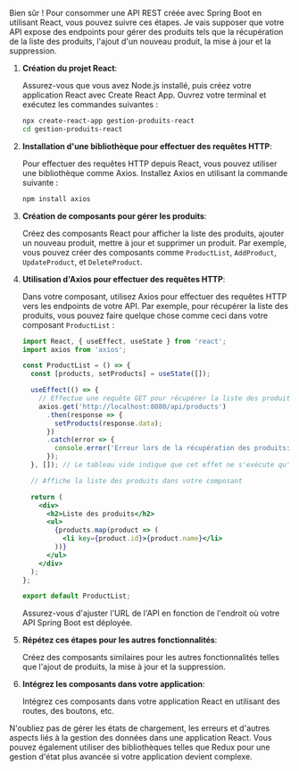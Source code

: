 Bien sûr ! Pour consommer une API REST créée avec Spring Boot en utilisant React, vous pouvez suivre ces étapes. Je vais supposer que votre API expose des endpoints pour gérer des produits tels que la récupération de la liste des produits, l'ajout d'un nouveau produit, la mise à jour et la suppression.

1. **Création du projet React**:

   Assurez-vous que vous avez Node.js installé, puis créez votre application React avec Create React App. Ouvrez votre terminal et exécutez les commandes suivantes :

   ```bash
   npx create-react-app gestion-produits-react
   cd gestion-produits-react
   
   ```

2. **Installation d'une bibliothèque pour effectuer des requêtes HTTP**:

   Pour effectuer des requêtes HTTP depuis React, vous pouvez utiliser une bibliothèque comme Axios. Installez Axios en utilisant la commande suivante :

   ```bash
   npm install axios
   
   ```

3. **Création de composants pour gérer les produits**:

   Créez des composants React pour afficher la liste des produits, ajouter un nouveau produit, mettre à jour et supprimer un produit. Par exemple, vous pouvez créer des composants comme `ProductList`, `AddProduct`, `UpdateProduct`, et `DeleteProduct`.

4. **Utilisation d'Axios pour effectuer des requêtes HTTP**:

   Dans votre composant, utilisez Axios pour effectuer des requêtes HTTP vers les endpoints de votre API. Par exemple, pour récupérer la liste des produits, vous pouvez faire quelque chose comme ceci dans votre composant `ProductList` :

   ```jsx
   import React, { useEffect, useState } from 'react';
   import axios from 'axios';

   const ProductList = () => {
     const [products, setProducts] = useState([]);

     useEffect(() => {
       // Effectue une requête GET pour récupérer la liste des produits
       axios.get('http://localhost:8080/api/products')
         .then(response => {
           setProducts(response.data);
         })
         .catch(error => {
           console.error('Erreur lors de la récupération des produits:', error);
         });
     }, []); // Le tableau vide indique que cet effet ne s'exécute qu'une fois lors du montage du composant

     // Affiche la liste des produits dans votre composant

     return (
       <div>
         <h2>Liste des produits</h2>
         <ul>
           {products.map(product => (
             <li key={product.id}>{product.name}</li>
           ))}
         </ul>
       </div>
     );
   };

   export default ProductList;
   ```

   Assurez-vous d'ajuster l'URL de l'API en fonction de l'endroit où votre API Spring Boot est déployée.

5. **Répétez ces étapes pour les autres fonctionnalités**:

   Créez des composants similaires pour les autres fonctionnalités telles que l'ajout de produits, la mise à jour et la suppression.

6. **Intégrez les composants dans votre application**:

   Intégrez ces composants dans votre application React en utilisant des routes, des boutons, etc.

N'oubliez pas de gérer les états de chargement, les erreurs et d'autres aspects liés à la gestion des données dans une application React. Vous pouvez également utiliser des bibliothèques telles que Redux pour une gestion d'état plus avancée si votre application devient complexe.